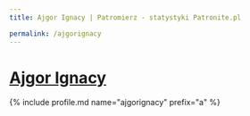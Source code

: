 ```yaml
---
title: Ajgor Ignacy | Patromierz - statystyki Patronite.pl

permalink: /ajgorignacy
---
```


# [Ajgor Ignacy](https://patronite.pl/ajgorignacy)

{% include profile.md name="ajgorignacy" prefix="a" %}

